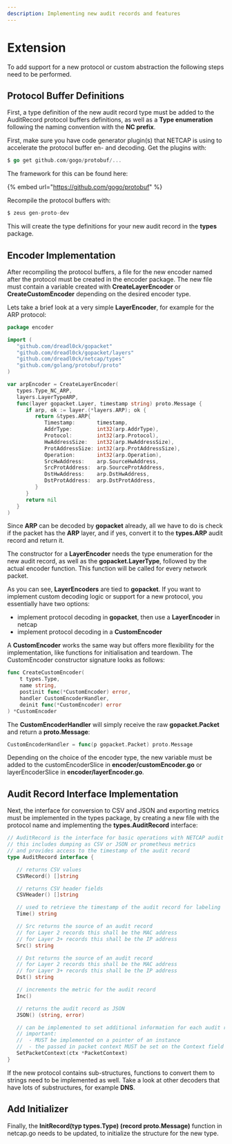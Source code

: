 ```yaml
---
description: Implementing new audit records and features
---
```


# Extension

To add support for a new protocol or custom abstraction the following steps need to be performed. 

## Protocol Buffer Definitions

First, a type definition of the new audit record type must be added to the AuditRecord protocol buffers definitions, as well as a **Type enumeration** following the naming convention with the **NC prefix**. 

First, make sure you have code generator plugin\(s\) that NETCAP is using to accelerate the protocol buffer en- and decoding. Get the plugins with:

```go
$ go get github.com/gogo/protobuf/...
```

The framework for this can be found here:

{% embed url="https://github.com/gogo/protobuf" %}

Recompile the protocol buffers with:

```go
$ zeus gen-proto-dev
```

This will create the type definitions for your new audit record in the **types** package.

## Encoder Implementation

After recompiling the protocol buffers, a file for the new encoder named after the protocol must be created in the encoder package. The new file must contain a variable created with **CreateLayerEncoder** or **CreateCustomEncoder** depending on the desired encoder type. 

Lets take a brief look at a very simple **LayerEncoder**, for example for the ARP protocol:

```go
package encoder

import (
   "github.com/dreadl0ck/gopacket"
   "github.com/dreadl0ck/gopacket/layers"
   "github.com/dreadl0ck/netcap/types"
   "github.com/golang/protobuf/proto"
)

var arpEncoder = CreateLayerEncoder(
   types.Type_NC_ARP, 
   layers.LayerTypeARP, 
   func(layer gopacket.Layer, timestamp string) proto.Message {
      if arp, ok := layer.(*layers.ARP); ok {
         return &types.ARP{
            Timestamp:       timestamp,
            AddrType:        int32(arp.AddrType),
            Protocol:        int32(arp.Protocol),
            HwAddressSize:   int32(arp.HwAddressSize),
            ProtAddressSize: int32(arp.ProtAddressSize),
            Operation:       int32(arp.Operation),
            SrcHwAddress:    arp.SourceHwAddress,
            SrcProtAddress:  arp.SourceProtAddress,
            DstHwAddress:    arp.DstHwAddress,
            DstProtAddress:  arp.DstProtAddress,
         }
      }
      return nil
   }
)
```

 Since **ARP** can be decoded by **gopacket** already, all we have to do is check if the packet has the **ARP** layer, and if yes, convert it to the **types.ARP** audit record and return it.

The constructor for a **LayerEncoder** needs the type enumeration for the new audit record, as well as the **gopacket.LayerType**, followed by the actual encoder function. This function will be called for every network packet.

As you can see, **LayerEncoders** are tied to **gopacket**. If you want to implement custom decoding logic or support for a new protocol, you essentially have two options:

* implement protocol decoding in **gopacket**, then use a **LayerEncoder** in netcap
* implement protocol decoding in a **CustomEncoder**

A **CustomEncoder** works the same way but offers more flexibility for the implementation, like functions for initialisation and teardown. The CustomEncoder constructor signature looks as follows:

```go
func CreateCustomEncoder(
    t types.Type, 
    name string, 
    postinit func(*CustomEncoder) error, 
    handler CustomEncoderHandler, 
    deinit func(*CustomEncoder) error
) *CustomEncoder
```

The **CustomEncoderHandler** will simply receive the raw **gopacket.Packet** and return a **proto.Message**:

```go
CustomEncoderHandler = func(p gopacket.Packet) proto.Message
```

Depending on the choice of the encoder type, the new variable must be added to the customEncoderSlice in **encoder/customEncoder.go** or layerEncoderSlice in **encoder/layerEncoder.go**. 

## Audit Record Interface Implementation

Next, the interface for conversion to CSV and JSON and exporting metrics must be implemented in the types package, by creating a new file with the protocol name and implementing the **types.AuditRecord** interface:

```go
// AuditRecord is the interface for basic operations with NETCAP audit records
// this includes dumping as CSV or JSON or prometheus metrics
// and provides access to the timestamp of the audit record
type AuditRecord interface {

   // returns CSV values
   CSVRecord() []string

   // returns CSV header fields
   CSVHeader() []string

   // used to retrieve the timestamp of the audit record for labeling
   Time() string

   // Src returns the source of an audit record
   // for Layer 2 records this shall be the MAC address
   // for Layer 3+ records this shall be the IP address
   Src() string

   // Dst returns the source of an audit record
   // for Layer 2 records this shall be the MAC address
   // for Layer 3+ records this shall be the IP address
   Dst() string

   // increments the metric for the audit record
   Inc()

   // returns the audit record as JSON
   JSON() (string, error)

   // can be implemented to set additional information for each audit record
   // important:
   //  - MUST be implemented on a pointer of an instance
   //  - the passed in packet context MUST be set on the Context field of the current audit record
   SetPacketContext(ctx *PacketContext)
}
```

If the new protocol contains sub-structures, functions to convert them to strings need to be implemented as well. Take a look at other decoders that have lots of substructures, for example **DNS**.

## Add Initializer

Finally, the **InitRecord\(typ types.Type\) \(record proto.Message\)** function in netcap.go needs to be updated, to initialize the structure for the new type.

